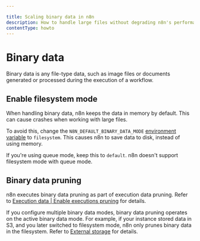 ```yaml
---

title: Scaling binary data in n8n
description: How to handle large files without degrading n8n's performance.
contentType: howto
---
```


# Binary data

Binary data is any file-type data, such as image files or documents generated or processed during the execution of a workflow. 

## Enable filesystem mode

When handling binary data, n8n keeps the data in memory by default. This can cause crashes when working with large files. 

To avoid this, change the `N8N_DEFAULT_BINARY_DATA_MODE` [environment variable](/hosting/configuration/environment-variables/binary-data.md) to `filesystem`. This causes n8n to save data to disk, instead of using memory.

If you're using queue mode, keep this to `default`. n8n doesn't support filesystem mode with queue mode.

## Binary data pruning

n8n executes binary data pruning as part of execution data pruning. Refer to [Execution data | Enable executions pruning](/hosting/scaling/execution-data.md#enable-executions-pruning) for details. 

If you configure multiple binary data modes, binary data pruning operates on the active binary data mode. For example, if your instance stored data in S3, and you later switched to filesystem mode, n8n only prunes binary data in the filesystem. Refer to [External storage](/hosting/scaling/external-storage.md#usage) for details. 
